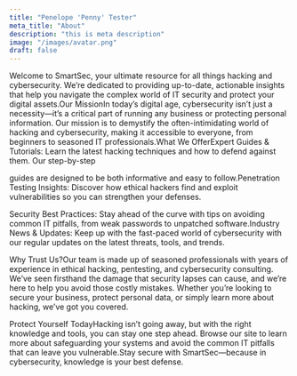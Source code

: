 ```yaml
---
title: "Penelope 'Penny' Tester"
meta_title: "About"
description: "this is meta description"
image: "/images/avatar.png"
draft: false
---
```


Welcome to SmartSec, your ultimate resource for all things hacking and cybersecurity. We’re dedicated to providing up-to-date, actionable insights that help you navigate the complex world of IT security and protect your digital assets.Our MissionIn today’s digital age, cybersecurity isn’t just a necessity—it’s a critical part of running any business or protecting personal information. Our mission is to demystify the often-intimidating world of hacking and cybersecurity, making it accessible to everyone, from beginners to seasoned IT professionals.What We OfferExpert Guides & Tutorials: Learn the latest hacking techniques and how to defend against them. Our step-by-step

guides are designed to be both informative and easy to follow.Penetration Testing Insights: Discover how ethical hackers find and exploit vulnerabilities so you can strengthen your defenses.

Security Best Practices: Stay ahead of the curve with tips on avoiding common IT pitfalls, from weak passwords to unpatched software.Industry News & Updates: Keep up with the fast-paced world of cybersecurity with our regular updates on the latest threats, tools, and trends.

Why Trust Us?Our team is made up of seasoned professionals with years of experience in ethical hacking, pentesting, and cybersecurity consulting. We’ve seen firsthand the damage that security lapses can cause, and we’re here to help you avoid those costly mistakes. Whether you’re looking to secure your business, protect personal data, or simply learn more about hacking, we’ve got you covered.

Protect Yourself TodayHacking isn’t going away, but with the right knowledge and tools, you can stay one step ahead. Browse our site to learn more about safeguarding your systems and avoid the common IT pitfalls that can leave you vulnerable.Stay secure with SmartSec—because in cybersecurity, knowledge is your best defense.
